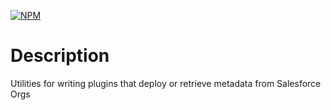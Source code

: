 [![NPM](https://img.shields.io/npm/v/@salesforce/plugin-deploy-retrieve-utils.svg)](https://www.npmjs.com/package/@salesforce/plugin-deploy-retrieve-utils)

# Description

Utilities for writing plugins that deploy or retrieve metadata from Salesforce Orgs
